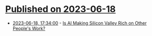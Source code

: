 # [Published on 2023-06-18](index.md)

* [2023-06-18, 17:34:00](https://news.slashdot.org/story/23/06/18/1710249/is-ai-making-silicon-valley-rich-on-other-peoples-work?utm_source=rss1.0mainlinkanon&utm_medium=feed) - [Is AI Making Silicon Valley Rich on Other People's Work?](https://news.slashdot.org/story/23/06/18/1710249/is-ai-making-silicon-valley-rich-on-other-peoples-work?utm_source=rss1.0mainlinkanon&utm_medium=feed)
